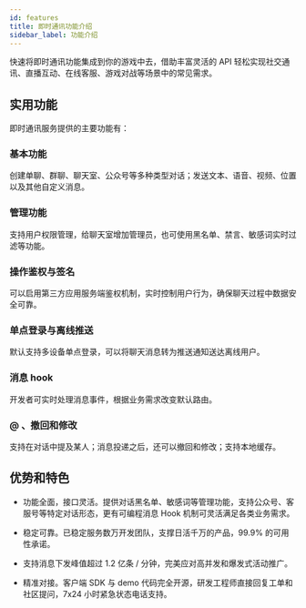 ```yaml
---
id: features
title: 即时通讯功能介绍
sidebar_label: 功能介绍
---
```


快速将即时通讯功能集成到你的游戏中去，借助丰富灵活的 API 轻松实现社交通讯、直播互动、在线客服、游戏对战等场景中的常见需求。

## 实用功能

即时通讯服务提供的主要功能有：

### 基本功能

创建单聊、群聊、聊天室、公众号等多种类型对话；发送文本、语音、视频、位置以及其他自定义消息。

### 管理功能

支持用户权限管理，给聊天室增加管理员，也可使用黑名单、禁言、敏感词实时过滤等功能。

### 操作鉴权与签名

可以启用第三方应用服务端鉴权机制，实时控制用户行为，确保聊天过程中数据安全可靠。

### 单点登录与离线推送

默认支持多设备单点登录，可以将聊天消息转为推送通知送达离线用户。

### 消息 hook

开发者可实时处理消息事件，根据业务需求改变默认路由。

### @ 、撤回和修改

支持在对话中提及某人；消息投递之后，还可以撤回和修改；支持本地缓存。

## 优势和特色

- 功能全面，接口灵活。提供对话黑名单、敏感词等管理功能，支持公众号、客服号等特定对话形态，更有可编程消息 Hook 机制可灵活满足各类业务需求。

- 稳定可靠。已稳定服务数万开发团队，支撑日活千万的产品，99.9% 的可用性承诺。

- 支持消息下发峰值超过 1.2 亿条 / 分钟，完美应对高并发和爆发式活动推广。

- 精准对接。客户端 SDK 与 demo 代码完全开源，研发工程师直接回复工单和社区提问，7x24 小时紧急状态电话支持。

